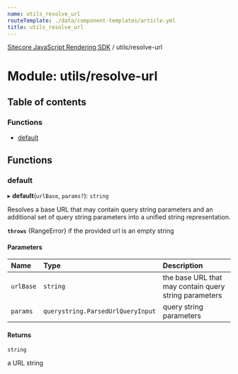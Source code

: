 ```yaml
---
name: utils_resolve_url
routeTemplate: ./data/component-templates/article.yml
title: utils_resolve_url
---
```


[Sitecore JavaScript Rendering SDK](/docs/fundamentals/ref/jss/) / utils/resolve-url

# Module: utils/resolve-url

## Table of contents

### Functions

- [default](/docs/fundamentals/ref/jss/modules/utils_resolve_url#default)

## Functions

### default

▸ **default**(`urlBase`, `params?`): `string`

Resolves a base URL that may contain query string parameters and an additional set of query
string parameters into a unified string representation.

**`throws`** {RangeError} if the provided url is an empty string

#### Parameters

| Name | Type | Description |
| :------ | :------ | :------ |
| `urlBase` | `string` | the base URL that may contain query string parameters |
| `params` | `querystring.ParsedUrlQueryInput` | query string parameters |

#### Returns

`string`

a URL string
